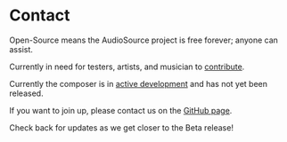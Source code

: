 # Contact

Open-Source means the AudioSource project is free forever; anyone can assist.

Currently in need for testers, artists, and musician to 
[contribute](https://github.com/clevertree/audio-source-composer/issues/4).

Currently the composer is in
[active development](https://github.com/clevertree/audio-source-composer)
and has not yet been released.

If you want to join up, please contact us on the 
[GitHub page](https://github.com/clevertree).

Check back for updates as we get closer to the Beta release!
